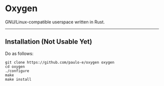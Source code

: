 # Oxygen
GNU/Linux-compatible userspace written in Rust.

---

## Installation (Not Usable Yet)

Do as follows:
```
git clone https://github.com/paulo-e/oxygen oxygen
cd oxygen
./configure
make
make install
```

